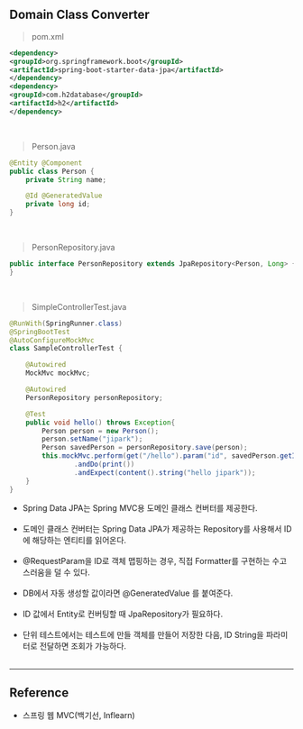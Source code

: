 Domain Class Converter
----------------------

> pom.xml

```xml
<dependency>
<groupId>org.springframework.boot</groupId>
<artifactId>spring-boot-starter-data-jpa</artifactId>
</dependency>
<dependency>
<groupId>com.h2database</groupId>
<artifactId>h2</artifactId>
</dependency>
```

<br>

> Person.java

```java
@Entity @Component
public class Person {
    private String name;

    @Id @GeneratedValue
    private long id;
}
```

<br>

> PersonRepository.java

```java
public interface PersonRepository extends JpaRepository<Person, Long> {
}
```

<br>

> SimpleControllerTest.java

```java
@RunWith(SpringRunner.class)
@SpringBootTest
@AutoConfigureMockMvc
class SampleControllerTest {

    @Autowired
    MockMvc mockMvc;

    @Autowired
    PersonRepository personRepository;

    @Test
    public void hello() throws Exception{
        Person person = new Person();
        person.setName("jipark");
        Person savedPerson = personRepository.save(person);
        this.mockMvc.perform(get("/hello").param("id", savedPerson.getId() + ""))
                .andDo(print())
                .andExpect(content().string("hello jipark"));
    }
}
```

-	Spring Data JPA는 Spring MVC용 도메인 클래스 컨버터를 제공한다.<br><br>
-	도메인 클래스 컨버터는 Spring Data JPA가 제공하는 Repository를 사용해서 ID에 해당하는 엔티티를 읽어온다.<br><br>
-	@RequestParam을 ID로 객체 맵핑하는 경우, 직접 Formatter를 구현하는 수고스러움을 덜 수 있다.<br><br>
-	DB에서 자동 생성할 값이라면 @GeneratedValue 를 붙여준다.<br><br>
-	ID 값에서 Entity로 컨버팅할 때 JpaRepository가 필요하다.<br><br>
-	단위 테스트에서는 테스트에 만들 객체를 만들어 저장한 다음, ID String을 파라미터로 전달하면 조회가 가능하다.<br><br>

---

Reference
---------

-	스프링 웹 MVC(백기선, Inflearn)
